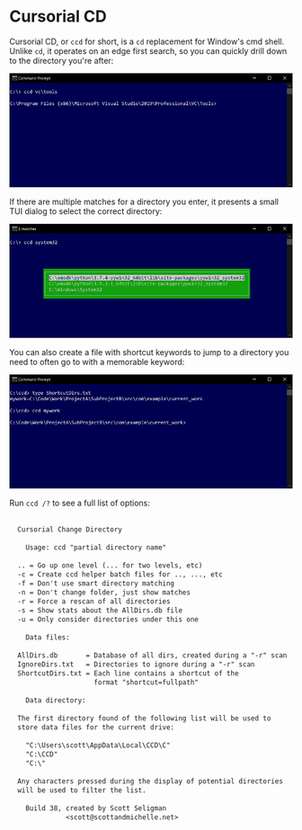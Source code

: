 # Cursorial CD

Cursorial CD, or `ccd` for short, is a `cd` replacement for Window's cmd shell.  Unlike `cd`, it operates on an edge first search, so you can quickly drill down to the directory you're after:

![](images/basic.png)

If there are multiple matches for a directory you enter, it presents a small TUI dialog to select the correct directory:

![](images/tui.png)

You can also create a file with shortcut keywords to jump to a directory you need to often go to with a memorable keyword:

![](images/shortcuts.png)

Run `ccd /?` to see a full list of options:

```

  Cursorial Change Directory

    Usage: ccd "partial directory name"

  .. = Go up one level (... for two levels, etc)
  -c = Create ccd helper batch files for .., ..., etc
  -f = Don't use smart directory matching
  -n = Don't change folder, just show matches
  -r = Force a rescan of all directories
  -s = Show stats about the AllDirs.db file
  -u = Only consider directories under this one

    Data files:

  AllDirs.db       = Database of all dirs, created during a "-r" scan
  IgnoreDirs.txt   = Directories to ignore during a "-r" scan
  ShortcutDirs.txt = Each line contains a shortcut of the 
                     format "shortcut=fullpath"

    Data directory:
    
  The first directory found of the following list will be used to
  store data files for the current drive:
  
    "C:\Users\scott\AppData\Local\CCD\C"
    "C:\CCD"
    "C:\"

  Any characters pressed during the display of potential directories
  will be used to filter the list.

    Build 38, created by Scott Seligman
              <scott@scottandmichelle.net>

```
